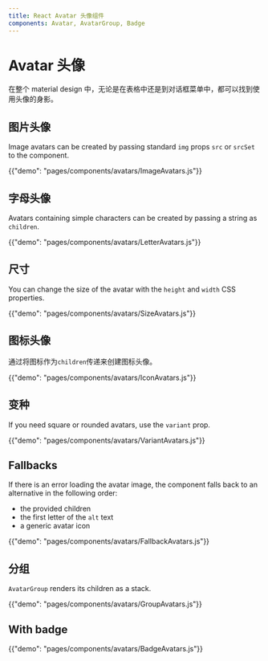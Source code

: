 ```yaml
---
title: React Avatar 头像组件
components: Avatar, AvatarGroup, Badge
---
```


# Avatar 头像

<p class="description">在整个 material design 中，无论是在表格中还是到对话框菜单中，都可以找到使用头像的身影。</p>

## 图片头像

Image avatars can be created by passing standard `img` props `src` or `srcSet` to the component.

{{"demo": "pages/components/avatars/ImageAvatars.js"}}

## 字母头像

Avatars containing simple characters can be created by passing a string as `children`.

{{"demo": "pages/components/avatars/LetterAvatars.js"}}

## 尺寸

You can change the size of the avatar with the `height` and `width` CSS properties.

{{"demo": "pages/components/avatars/SizeAvatars.js"}}

## 图标头像

通过将图标作为` children `传递来创建图标头像。

{{"demo": "pages/components/avatars/IconAvatars.js"}}

## 变种

If you need square or rounded avatars, use the `variant` prop.

{{"demo": "pages/components/avatars/VariantAvatars.js"}}

## Fallbacks

If there is an error loading the avatar image, the component falls back to an alternative in the following order:

- the provided children
- the first letter of the `alt` text
- a generic avatar icon

{{"demo": "pages/components/avatars/FallbackAvatars.js"}}

## 分组

`AvatarGroup` renders its children as a stack.

{{"demo": "pages/components/avatars/GroupAvatars.js"}}

## With badge

{{"demo": "pages/components/avatars/BadgeAvatars.js"}}